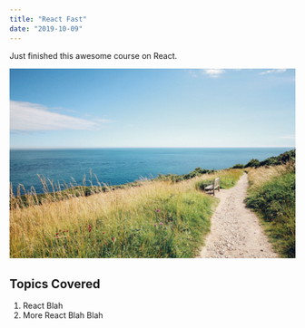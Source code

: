 ```yaml
---
title: "React Fast"
date: "2019-10-09"
---
```


Just finished this awesome course on React.

![Grass](./grass2.jpeg)

## Topics Covered
1. React Blah
2. More React Blah Blah